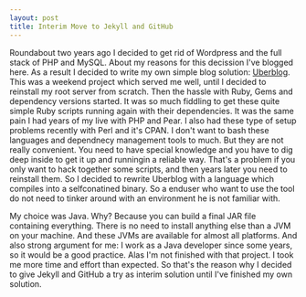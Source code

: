 ```yaml
---
layout: post
title: Interim Move to Jekyll and GitHub
---
```


Roundabout two years  ago I decided to  get rid of Wordpress and  the full stack
of PHP and  MySQL. About my reasons  for this decission I've blogged  here. As a
result I decided  to write my own simple blog  solution: [Uberblog][1]. This was
a weekend  project which served  me well, until I  decided to reinstall  my root
server from  scratch. Then the  hassle with  Ruby, Gems and  dependency versions
started. It was so much fiddling to  get these quite simple Ruby scripts running
again with their dependencies. It was the same  pain I had years of my live with
PHP and  Pear. I also had  these type of  setup problems recently with  Perl and
it's CPAN. I don't want to  bash these languages and dependnecy management tools
to much. But they are not really  convenient. You need to have special knowledge
and you  have to  dig deep inside  to get  it up and  runningin a  reliable way.
That's a problem if you only want  to hack together some scripts, and then years
later  you need  to reinstall  them. So  I decided  to rewrite  Uberblog with  a
language which  compiles into a selfconatined  binary. So a enduser  who want to
use  the tool  do  not need  to  tinker around  with an  environment  he is  not
familiar with.

My choice  was Java.  Why? Because  you can  build a  final JAR  file containing
everything.  There is  no need  to  install anything  else  than a  JVM on  your
machine. And these JVMs are available  for almost all platforms. And also strong
argument for me: I  work as a Java developer since some years,  so it would be a
good practice. Alas I'm not finished with  that project. I took me more time and
effort than  expected. So  that's the reason  why I decided  to give  Jekyll and
GitHub a try as interim solution until I've finished my own solution.

[1]:  https://github.com/Weltraumschaf/uberblog